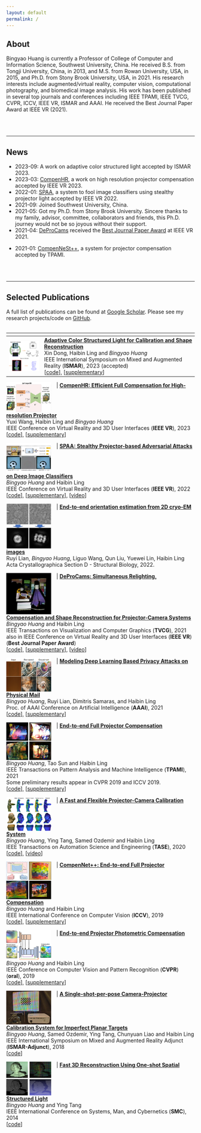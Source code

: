 ```yaml
---
layout: default
permalink: /
---
```


## About
Bingyao Huang is currently a Professor of College of Computer and Information Science, Southwest University, China. He received B.S. from Tongji University, China, in 2013, and M.S. from Rowan University, USA, in 2015, and Ph.D. from Stony Brook University, USA, in 2021. His research interests include augmented/virtual reality, computer vision, computational photography, and biomedical image analysis. His work has been published in several top journals and conferences including IEEE TPAMI, IEEE TVCG, CVPR, ICCV, IEEE VR, ISMAR and AAAI. He received the Best Journal Paper Award at IEEE VR (2021).

<br><br>

___
## News
* 2023-09: A work on adaptive color structured light accepted by ISMAR 2023.
* 2023-03: [CompenHR](/pub/CompenHR), a work on high resolution projector compensation accepted by IEEE VR 2023.
* 2022-01: [SPAA](/pub/SPAA), a system to fool image classifiers using stealthy projector light accepted by IEEE VR 2022.
* 2021-09: Joined Southwest University, China.
* 2021-05: Got my Ph.D. from Stony Brook University. Sincere thanks to my family, advisor, committee, collaborators and friends, this Ph.D. journey would not be so joyous without their support.
* 2021-04: [DeProCams](/pub/DeProCams) received the [Best Journal Paper Award](https://ieeevr.org/2021/awards/conference-awards/#journal-best) at IEEE VR 2021.
<!-- * 2021-01: [DeProCams (Deep Projector-Camera Systems)](/pub/DeProCams) accepted by IEEE VR 2021/TVCG. -->
* 2021-01: [CompenNeSt++](/pub/CompenNeSt%2B%2B/), a system for projector compensation accepted by TPAMI.
<!-- * 2020-12: [Neural-STE (See-Though-Envelope)](https://arxiv.org/pdf/2012.11803.pdf), a work on physical mail privacy accepted by AAAI 2021. -->
<br><br>

___
## Selected Publications
A full list of publications can be found at [Google Scholar](https://scholar.google.com/citations?hl=en&user=GyyV2lkAAAAJ&view_op=list_works&sortby=pubdate). Please see my research projects/code on [GitHub](https://github.com/BingyaoHuang).
<br><br>

|<i></i>|<i></i>| 
:--- |:---
<img src='/images/teasers/Adaptive_color_SL.png' width=120 height=80 style="vertical-align:top;padding-right:10px" > | [**Adaptive Color Structured Light for Calibration and Shape Reconstruction**](/pub/Adaptive_color_SL) <br> Xin Dong, Haibin Ling and *Bingyao Huang* <br> IEEE International Symposium on Mixed and Augmented Reality (**ISMAR**), 2023 (accepted) <br> [[code](https://github.com/Dongxin000/Adaptive-color-SL)], [[supplementary](/pub/Adaptive_color_SL/supp)]

<img src='/images/teasers/CompenHR.png' width=120 height=80 style="vertical-align:top;padding-right:10px" > | [**CompenHR: Efficient Full Compensation for High-resolution Projector**](/pub/CompenHR) <br> Yuxi Wang, Haibin Ling and *Bingyao Huang* <br> IEEE Conference on Virtual Reality and 3D User Interfaces (**IEEE VR**), 2023 <br> [[code](https://github.com/cyxwang/CompenHR)], [[supplementary](/pub/CompenHR/supp)]

<img src='/images/teasers/SPAA.png' width=120 height=80 style="vertical-align:top;padding-right:10px" > | [**SPAA: Stealthy Projector-based Adversarial Attacks on Deep Image Classifiers**](/pub/SPAA) <br> *Bingyao Huang* and Haibin Ling <br> IEEE Conference on Virtual Reality and 3D User Interfaces (**IEEE VR**), 2022 <br>  [[code](https://github.com/BingyaoHuang/SPAA)], [[supplementary](/pub/SPAA/supp)], [[video](https://youtu.be/7oSh5BmJDJ8?list=PLmkIPPvcHLZgWaBGqwiAe52PLDNnMtIA5&t=477)]

<img src='/images/teasers/cryoEM-pose.jpg' width=120 height=120 style="vertical-align:top;padding-right:10px" > | [**End-to-end orientation estimation from 2D cryo-EM images**](https://scripts.iucr.org/cgi-bin/paper?S2059798321011761) <br> Ruyi Lian, *Bingyao Huang*, Liguo Wang, Qun Liu, Yuewei Lin, Haibin Ling <br>  Acta Crystallographica Section D - Structural Biology, 2022.

<img src='/images/teasers/DeProCams.gif' width=120 height=110 style="vertical-align:top;padding-right:10px" > | [**DeProCams: Simultaneous Relighting, Compensation and Shape Reconstruction for Projector-Camera Systems**](/pub/DeProCams) <br> *Bingyao Huang* and Haibin Ling <br> IEEE Transactions on Visualization and Computer Graphics (**TVCG**), 2021 <br> also in IEEE Conference on Virtual Reality and 3D User Interfaces (**IEEE VR**) (**Best Journal Paper Award**) <br> [[code](https://github.com/BingyaoHuang/DeProCams)], [[supplementary](/pub/DeProCams/supp)], [[video](https://youtu.be/pQ8k4AOhwlU)]

<img src='/images/teasers/Neural-STE.png' width=120 height=90 style="vertical-align:top;padding-right:10px" > | [**Modeling Deep Learning Based Privacy Attacks on Physical Mail**](https://arxiv.org/pdf/2012.11803.pdf) <br> *Bingyao Huang*, Ruyi Lian, Dimitris Samaras, and Haibin Ling <br> Proc. of AAAI Conference on Artificial Intelligence (**AAAI**), 2021 <br>  [[code](https://github.com/BingyaoHuang/Neural-STE)], [[supplementary](/pub/Neural-STE/supp)] 

<img src='/images/teasers/CompenNeSt++.png' width=120 height=100 style="vertical-align:top;padding-right:10px" > | [**End-to-end Full Projector Compensation**](/pub/CompenNeSt%2B%2B/) <br> *Bingyao Huang*, Tao Sun and Haibin Ling <br> IEEE Transactions  on Pattern Analysis and Machine Intelligence (**TPAMI**), 2021 <br>Some preliminary results appear in CVPR 2019 and ICCV 2019.  <br>  [[code](https://github.com/BingyaoHuang/CompenNeSt-plusplus)], [[supplementary](/pub/CompenNeSt%2B%2B/supp)] 

<img src='/images/teasers/TASE20.png' width=120 height=90 style="vertical-align:top;padding-right:10px" > | [**A Fast and Flexible Projector-Camera Calibration System**](/single-shot-pro-cam-calib) <br> *Bingyao Huang*, Ying Tang, Samed Ozdemir and Haibin Ling <br> IEEE Transactions on Automation Science and Engineering (**TASE**), 2020 <br>  [[code](https://github.com/BingyaoHuang/single-shot-pro-cam-calib)], [[video](https://youtu.be/fnrVDOhcu7I)]

<img src='/images/teasers/CompenNet++.png' width=120 height=100 style="vertical-align:top;padding-right:10px" > | [**CompenNet++: End-to-end Full Projector Compensation**](/compennet++) <br> *Bingyao Huang* and Haibin Ling <br> IEEE International Conference on Computer Vision (**ICCV**), 2019 <br>  [[code](https://github.com/BingyaoHuang/CompenNet-plusplus)], [[supplementary](https://www3.cs.stonybrook.edu/~hling/publication/CompenNet++_sup-high-res.pdf)] 

<img src='/images/teasers/CompenNet.png' width=120 height=80 style="vertical-align:top;padding-right:10px" > | [**End-to-end Projector Photometric Compensation**](/compennet) <br> *Bingyao Huang* and Haibin Ling <br> IEEE Conference on Computer Vision and Pattern Recognition (**CVPR**) (**oral**), 2019 <br>  [[code](https://github.com/BingyaoHuang/CompenNet)], [[supplementary](https://openaccess.thecvf.com/content_CVPR_2019/supplemental/Huang_End-To-End_Projector_Photometric_CVPR_2019_supplemental.pdf)] 

<img src='/images/teasers/ISMAR18.png' width=120 height=90 style="vertical-align:top;padding-right:10px" > | [**A Single-shot-per-pose Camera-Projector Calibration System for Imperfect Planar Targets**](/single-shot-pro-cam-calib) <br> *Bingyao Huang*, Samed Ozdemir, Ying Tang, Chunyuan Liao and Haibin Ling <br> IEEE International Symposium on Mixed and Augmented Reality Adjunct (**ISMAR-Adjunct**), 2018 <br>  [[code](https://github.com/BingyaoHuang/single-shot-pro-cam-calib)] 

<img src='/images/teasers/smc14.png' width=120 height=90 style="vertical-align:top;padding-right:10px" > | [**Fast 3D Reconstruction Using One-shot Spatial Structured Light**](https://ieeexplore.ieee.org/document/6973962) <br> *Bingyao Huang* and Ying Tang <br> IEEE International Conference on Systems, Man, and Cybernetics (**SMC**), 2014 <br>  [[code](https://github.com/BingyaoHuang/single-shot-pro-cam-calib)] 





<!-- * **DeProCams: Simultaneous Relighting, Compensation and Shape Reconstruction for Projector-Camera Systems**\
*Bingyao Huang* and Haibin Ling\
IEEE Conf. on Virtual Reality and 3D User Interfaces (**IEEE VR**), 2021\
also in IEEE Trans. on Visualization and Computer Graphics (**T-VCG**)

* **Modeling Deep Learning Based Optical Attacks to Mail Privacy**\
*Bingyao Huang*, Ruyi Lian, Dimitris Samaras, and Haibin Ling\
Proc. of AAAI Conference on Artificial Intelligence (**AAAI**), 2021

* **End-to-end Full Projector Compensation**\
*Bingyao Huang*, Tao Sun, and Haibin Ling\
IEEE Trans. on Pattern Analysis and Machine Intelligence (**PAMI**), 2021.\
Some preliminary results appear in CVPR 2019 and ICCV 2019

* **A Fast and Flexible Projector-Camera Calibration System**\
*Bingyao Huang*, Ying Tang, Samed Ozdemir and Haibin Ling\
IEEE Transactions on Automation Science and Engineering (**T-ASE**), 2020.

* **CompenNet++: End-to-end Full Projector Compensation**\
*Bingyao Huang* and Haibin Ling\
IEEE International Conference on Computer Vision (**ICCV**), 2019.

* **End-to-end Projector Photometric Compensation**\
*Bingyao Huang* and Haibin Ling\
IEEE Conf. on Computer Vision and Pattern Recognition (**CVPR**) (**oral**), 2019.

* **A Single-shot-per-pose Camera-Projector Calibration System For Imperfect Planar Targets**\
*Bingyao Huang*, Samed Ozdemir, Ying Tang, Chunyuan Liao and Haibin Ling\
IEEE International Symposium on Mixed and Augmented Reality Adjunct (**ISMAR-Adjunct**), 2018. -->